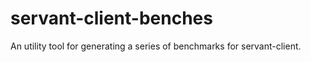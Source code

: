 # servant-client-benches

An utility tool for generating a series of benchmarks for servant-client.

